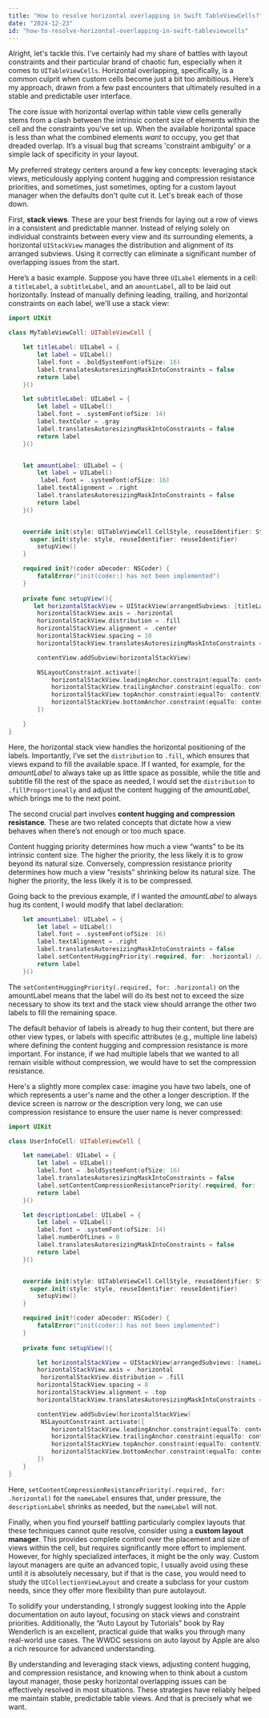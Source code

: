 ```yaml
---
title: "How to resolve horizontal overlapping in Swift TableViewCells?"
date: "2024-12-23"
id: "how-to-resolve-horizontal-overlapping-in-swift-tableviewcells"
---
```


Alright, let's tackle this. I've certainly had my share of battles with layout constraints and their particular brand of chaotic fun, especially when it comes to `UITableViewCells`. Horizontal overlapping, specifically, is a common culprit when custom cells become just a bit too ambitious. Here’s my approach, drawn from a few past encounters that ultimately resulted in a stable and predictable user interface.

The core issue with horizontal overlap within table view cells generally stems from a clash between the intrinsic content size of elements within the cell and the constraints you’ve set up. When the available horizontal space is less than what the combined elements *want* to occupy, you get that dreaded overlap. It’s a visual bug that screams 'constraint ambiguity' or a simple lack of specificity in your layout.

My preferred strategy centers around a few key concepts: leveraging stack views, meticulously applying content hugging and compression resistance priorities, and sometimes, just sometimes, opting for a custom layout manager when the defaults don't quite cut it. Let's break each of those down.

First, **stack views**. These are your best friends for laying out a row of views in a consistent and predictable manner. Instead of relying solely on individual constraints between every view and its surrounding elements, a horizontal `UIStackView` manages the distribution and alignment of its arranged subviews. Using it correctly can eliminate a significant number of overlapping issues from the start.

Here’s a basic example. Suppose you have three `UILabel` elements in a cell: a `titleLabel`, a `subtitleLabel`, and an `amountLabel`, all to be laid out horizontally. Instead of manually defining leading, trailing, and horizontal constraints on each label, we'll use a stack view:

```swift
import UIKit

class MyTableViewCell: UITableViewCell {

    let titleLabel: UILabel = {
        let label = UILabel()
        label.font = .boldSystemFont(ofSize: 16)
        label.translatesAutoresizingMaskIntoConstraints = false
        return label
    }()

    let subtitleLabel: UILabel = {
        let label = UILabel()
        label.font = .systemFont(ofSize: 14)
        label.textColor = .gray
        label.translatesAutoresizingMaskIntoConstraints = false
        return label
    }()


    let amountLabel: UILabel = {
        let label = UILabel()
         label.font = .systemFont(ofSize: 16)
        label.textAlignment = .right
        label.translatesAutoresizingMaskIntoConstraints = false
        return label
    }()


    override init(style: UITableViewCell.CellStyle, reuseIdentifier: String?) {
      super.init(style: style, reuseIdentifier: reuseIdentifier)
        setupView()
    }

    required init?(coder aDecoder: NSCoder) {
        fatalError("init(coder:) has not been implemented")
    }
    
    private func setupView(){
       let horizontalStackView = UIStackView(arrangedSubviews: [titleLabel, subtitleLabel, amountLabel])
        horizontalStackView.axis = .horizontal
        horizontalStackView.distribution = .fill
        horizontalStackView.alignment = .center
        horizontalStackView.spacing = 10
        horizontalStackView.translatesAutoresizingMaskIntoConstraints = false

        contentView.addSubview(horizontalStackView)

        NSLayoutConstraint.activate([
            horizontalStackView.leadingAnchor.constraint(equalTo: contentView.leadingAnchor, constant: 16),
            horizontalStackView.trailingAnchor.constraint(equalTo: contentView.trailingAnchor, constant: -16),
            horizontalStackView.topAnchor.constraint(equalTo: contentView.topAnchor, constant: 10),
            horizontalStackView.bottomAnchor.constraint(equalTo: contentView.bottomAnchor, constant: -10)
        ])

    }
}
```

Here, the horizontal stack view handles the horizontal positioning of the labels. Importantly, I’ve set the `distribution` to `.fill`, which ensures that views expand to fill the available space. If I wanted, for example, for the *amountLabel* to always take up as little space as possible, while the title and subtitle fill the rest of the space as needed, I would set the `distribution` to `.fillProportionally` and adjust the content hugging of the *amountLabel*, which brings me to the next point.

The second crucial part involves **content hugging and compression resistance**. These are two related concepts that dictate how a view behaves when there’s not enough or too much space.

Content hugging priority determines how much a view “wants” to be its intrinsic content size. The higher the priority, the less likely it is to grow beyond its natural size. Conversely, compression resistance priority determines how much a view “resists” shrinking below its natural size. The higher the priority, the less likely it is to be compressed.

Going back to the previous example, if I wanted the *amountLabel* to always hug its content, I would modify that label declaration:

```swift
    let amountLabel: UILabel = {
        let label = UILabel()
        label.font = .systemFont(ofSize: 16)
        label.textAlignment = .right
        label.translatesAutoresizingMaskIntoConstraints = false
        label.setContentHuggingPriority(.required, for: .horizontal) // Prevents the label from growing beyond its content
        return label
    }()
```

The `setContentHuggingPriority(.required, for: .horizontal)` on the amountLabel means that the label will do its best not to exceed the size necessary to show its text and the stack view should arrange the other two labels to fill the remaining space.

The default behavior of labels is already to hug their content, but there are other view types, or labels with specific attributes (e.g., multiple line labels) where defining the content hugging and compression resistance is more important. For instance, if we had multiple labels that we wanted to all remain visible without compression, we would have to set the compression resistance.

Here's a slightly more complex case: imagine you have two labels, one of which represents a user's name and the other a longer description. If the device screen is narrow or the description very long, we can use compression resistance to ensure the user name is never compressed:

```swift
import UIKit

class UserInfoCell: UITableViewCell {

    let nameLabel: UILabel = {
        let label = UILabel()
        label.font = .boldSystemFont(ofSize: 16)
        label.translatesAutoresizingMaskIntoConstraints = false
        label.setContentCompressionResistancePriority(.required, for: .horizontal)
        return label
    }()

    let descriptionLabel: UILabel = {
        let label = UILabel()
        label.font = .systemFont(ofSize: 14)
        label.numberOfLines = 0
        label.translatesAutoresizingMaskIntoConstraints = false
        return label
    }()


    override init(style: UITableViewCell.CellStyle, reuseIdentifier: String?) {
      super.init(style: style, reuseIdentifier: reuseIdentifier)
        setupView()
    }

    required init?(coder aDecoder: NSCoder) {
        fatalError("init(coder:) has not been implemented")
    }
    
    private func setupView(){

        let horizontalStackView = UIStackView(arrangedSubviews: [nameLabel, descriptionLabel])
        horizontalStackView.axis = .horizontal
         horizontalStackView.distribution = .fill
        horizontalStackView.spacing = 8
        horizontalStackView.alignment = .top
        horizontalStackView.translatesAutoresizingMaskIntoConstraints = false

        contentView.addSubview(horizontalStackView)
         NSLayoutConstraint.activate([
            horizontalStackView.leadingAnchor.constraint(equalTo: contentView.leadingAnchor, constant: 16),
            horizontalStackView.trailingAnchor.constraint(equalTo: contentView.trailingAnchor, constant: -16),
            horizontalStackView.topAnchor.constraint(equalTo: contentView.topAnchor, constant: 10),
            horizontalStackView.bottomAnchor.constraint(equalTo: contentView.bottomAnchor, constant: -10)
        ])
    }
}
```

Here, `setContentCompressionResistancePriority(.required, for: .horizontal)` for the `nameLabel` ensures that, under pressure, the `descriptionLabel` shrinks as needed, but the `nameLabel` will not.

Finally, when you find yourself battling particularly complex layouts that these techniques cannot quite resolve, consider using a **custom layout manager**. This provides complete control over the placement and size of views within the cell, but requires significantly more effort to implement. However, for highly specialized interfaces, it might be the only way. Custom layout managers are quite an advanced topic, I usually avoid using these until it is absolutely necessary, but if that is the case, you would need to study the `UICollectionViewLayout` and create a subclass for your custom needs, since they offer more flexibility than pure autolayout.

To solidify your understanding, I strongly suggest looking into the Apple documentation on auto layout, focusing on stack views and constraint priorities. Additionally, the “Auto Layout by Tutorials” book by Ray Wenderlich is an excellent, practical guide that walks you through many real-world use cases. The WWDC sessions on auto layout by Apple are also a rich resource for advanced understanding.

By understanding and leveraging stack views, adjusting content hugging, and compression resistance, and knowing when to think about a custom layout manager, those pesky horizontal overlapping issues can be effectively resolved in most situations. These strategies have reliably helped me maintain stable, predictable table views. And that is precisely what we want.
